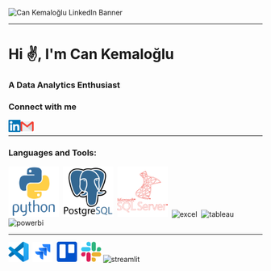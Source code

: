 ![Can Kemaloğlu LinkedIn Banner](https://user-images.githubusercontent.com/108472471/186658333-022ad6a0-a01e-471b-8357-45de53726cbb.png)



----

<h1 align="left">Hi ✌, I'm Can Kemaloğlu  </h1> 

<h3 align="left">A Data Analytics Enthusiast</h3>

<h3 align="left"> Connect with me </h3>


<a href="[https://www.linkedin.com/in/zehra-kara-a4a4271a5/](https://linkedin.com/in/ahmet-can-kemaloglu)">
    <img align="left" alt="Can Kemaloğlu | Linkedin" width="24px" src="https://github.com/SatYu26/SatYu26/blob/master/Assets/Linkedin.svg" />
</a> &nbsp;&nbsp;
  
<a href="mailto:acankemaloglu@gmail.com">
    <img align="left" alt="Can Kemaloğlu | Gmail" width="26px" src="https://github.com/SatYu26/SatYu26/blob/master/Assets/Gmail.svg" />
</a>

----

<h3 align="left">Languages and Tools:</h3>

<div align="left">
  <img src="https://github.com/devicons/devicon/blob/master/icons/python/python-original-wordmark.svg" title="python" alt="python" width="100" height="100"/>&nbsp;
  <img src="https://github.com/devicons/devicon/blob/master/icons/postgresql/postgresql-original-wordmark.svg" title="postgresql" alt="postgresql" width="100" height="100"/>&nbsp;
  <img src="https://github.com/devicons/devicon/blob/master/icons/microsoftsqlserver/microsoftsqlserver-line-wordmark.svg" title="mssql" alt="mssql" width="100" height="100"/>&nbsp;
  <img src="https://github.com/CanKemaloglu/CanKemaloglu/assets/108472471/475e201f-3985-4251-8dd1-78875a3eda3c" title="excel" alt="excel" width="100 height="100"/>&nbsp;
  <img src="https://github.com/CanKemaloglu/CanKemaloglu/assets/108472471/f502a6e1-55d6-41b3-9fd6-0663007f25ad" title="tableau" alt="tableau" width="150 height="100"/>&nbsp;  
  <img src="https://github.com/CanKemaloglu/CanKemaloglu/assets/108472471/d4e8d492-0403-43d5-bd8c-bee86f535502" title="powerbi" alt="powerbi" width="100 height="100"/>&nbsp;  
    
</div>

----

<div align="left">
  <img src="https://github.com/devicons/devicon/blob/master/icons/vscode/vscode-original.svg" title="vscode" alt="vscode" width="40" height="40"/>&nbsp;
  <img src="https://github.com/devicons/devicon/blob/master/icons/jira/jira-original.svg" alt="jira" width="40" height="40"/>&nbsp;
  <img src="https://github.com/devicons/devicon/blob/master/icons/trello/trello-plain.svg" title="trello" alt="trello" width="40" height="40"/>&nbsp;
  <img src="https://github.com/devicons/devicon/blob/master/icons/slack/slack-original.svg" title="slack" alt="slack" width="40"/> 
  <img src="https://streamlit.io/images/brand/streamlit-logo-primary-colormark-lighttext.svg" title="streamlit" alt="streamlit" width="150 height="100"/>&nbsp;
 </div>

